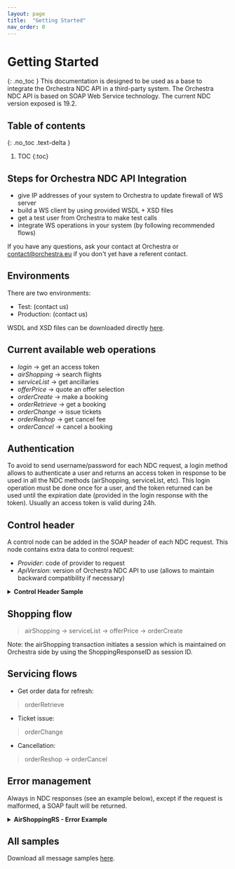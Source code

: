 ```yaml
---
layout: page
title:  "Getting Started"
nav_order: 0
---
```


# Getting Started
{: .no_toc }
This documentation is designed to be used as a base to integrate the Orchestra NDC API in a third-party system. The Orchestra NDC API is based on SOAP Web Service technology. The current NDC version exposed is 19.2.

## Table of contents
{: .no_toc .text-delta }

1. TOC
{:toc}

## Steps for Orchestra NDC API Integration

- give IP addresses of your system to Orchestra to update firewall of WS server
- build a WS client by using provided WSDL + XSD files
- get a test user from Orchestra to make test calls
- integrate WS operations in your system (by following recommended flows)

If you have any questions, ask your contact at Orchestra or contact@orchestra.eu if you don't yet have a referent contact.

## Environments

There are two environments:

- Test: (contact us)
- Production: (contact us)

WSDL and XSD files can be downloaded directly [here](orchestraNDCService-20192.zip).

## Current available web operations

- *login* &rarr; get an access token
- *airShopping* &rarr; search flights
- *serviceList* &rarr; get ancillaries
- *offerPrice* &rarr; quote an offer selection
- *orderCreate* &rarr; make a booking
- *orderRetrieve* &rarr; get a booking
- *orderChange* &rarr; issue tickets
- *orderReshop* &rarr; get cancel fee
- *orderCancel* &rarr; cancel a booking

## Authentication

To avoid to send username/password for each NDC request, a login method allows to authenticate a user and returns an access token in response to be used in all the NDC methods (airShopping, serviceList, etc). This login operation must be done once for a user, and the token returned can be used until the expiration date (provided in the login response with the token). Usually an access token is valid during 24h.

## Control header

A control node can be added in the SOAP header of each NDC request. This node contains extra data to control request:

- *Provider*: code of provider to request
- *ApiVersion*: version of Orchestra NDC API to use (allows to maintain backward compatibility if necessary)

<details>
  <summary><b>Control Header Sample</b></summary>

{% highlight xml %}
<Control Provider="AIRFRANCE" ApiVersion="1.0" />
{% endhighlight %}

</details>

## Shopping flow

>airShopping &rarr; serviceList &rarr; offerPrice &rarr; orderCreate

Note: the airShopping transaction initiates a session which is maintained on Orchestra side by using the ShoppingResponseID as session ID.

## Servicing flows

- Get order data for refresh:

>orderRetrieve

- Ticket issue:

>orderChange

- Cancellation:

>orderReshop &rarr; orderCancel

## Error management

Always in NDC responses (see an example below), except if the request is malformed, a SOAP fault will be returned.

<details>
  <summary><b>AirShoppingRS - Error Example</b></summary>

  {% highlight xml %}
  <IATA_AirShoppingRS xmlns="http://www.iata.org/IATA/2015/00/2019.2/IATA_AirShoppingRS">
    <Error>
      <Code>911</Code>
      <DescText>Unable to process - system error</DescText>
      <LangCode>en</LangCode>
      <OwnerName>ORCHESTRA</OwnerName>
    </Error>
    <PayloadAttributes>
      <CorrelationID>a222c960-0d2c-4507-bd2c-59362825cc76</CorrelationID>
      <Timestamp>2020-10-01T10:51:29.072</Timestamp>
      <VersionNumber>19.2</VersionNumber>
    </PayloadAttributes>
  </IATA_AirShoppingRS>
  {% endhighlight %}
</details>

## All samples

Download all message samples [here](samples.zip).
